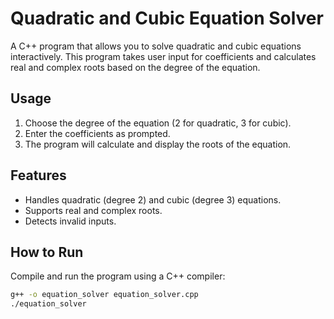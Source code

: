 # Quadratic and Cubic Equation Solver

A C++ program that allows you to solve quadratic and cubic equations interactively. This program takes user input for coefficients and calculates real and complex roots based on the degree of the equation.

## Usage

1. Choose the degree of the equation (2 for quadratic, 3 for cubic).
2. Enter the coefficients as prompted.
3. The program will calculate and display the roots of the equation.

## Features

- Handles quadratic (degree 2) and cubic (degree 3) equations.
- Supports real and complex roots.
- Detects invalid inputs.

## How to Run

Compile and run the program using a C++ compiler:
```bash
g++ -o equation_solver equation_solver.cpp
./equation_solver
